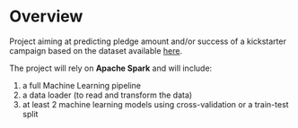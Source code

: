 # Overview

Project aiming at predicting pledge amount and/or success of a kickstarter campaign based on the dataset available [here](https://www.kaggle.com/kemical/kickstarter-projects).

The project will rely on **Apache Spark** and will include:

1. a full Machine Learning pipeline
2. a data loader (to read and transform the data)
3. at least 2 machine learning models using cross-validation or a train-test split

